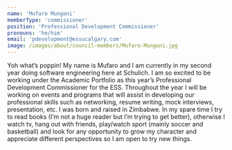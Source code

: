 ```yaml
---
name: 'Mufaro Mungoni'
memberType: 'commissioner'
position: 'Professional Development Commissioner'
pronouns: 'he/him'
email: 'pdevelopment@essucalgary.com'
image: /images/about/council-members/Mufaro-Mungoni.jpg
---
```


Yoh what’s poppin! My name is Mufaro and I am currently in my second year doing software engineering here at Schulich. I am so excited to be working under the Academic Portfolio as  this year’s Professional Development Commissioner for the ESS. Throughout the year I will be working on events and programs that will assist in developing our professional skills such as networking, resume writing, mock interviews, presentation, etc.  I was born and raised in Zimbabwe. In my spare time I try to read books (I’m not a huge reader but I’m trying to get better), otherwise I watch tv, hang out with friends, play/watch sport (mainly soccer and basketball) and look for any opportunity to grow my character and appreciate different perspectives so I am open to try new things.